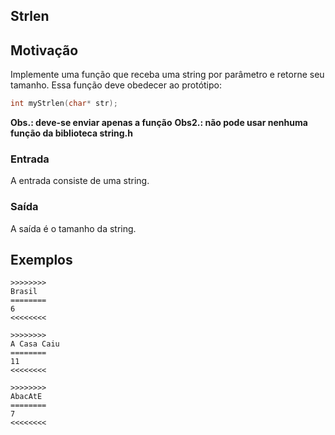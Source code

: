 ## Strlen

## Motivação

Implemente uma função que receba uma string por parâmetro e retorne seu tamanho. Essa função deve obedecer ao protótipo:

```c
int myStrlen(char* str);
```

**Obs.: deve-se enviar apenas a função**
**Obs2.: não pode usar nenhuma função da biblioteca string.h**


### Entrada
A entrada consiste de uma string.

### Saída
A saída é o tamanho da string.

## Exemplos

```
>>>>>>>>
Brasil
========
6
<<<<<<<<

>>>>>>>>
A Casa Caiu
========
11
<<<<<<<<

>>>>>>>>
AbacAtE
========
7
<<<<<<<<
```




